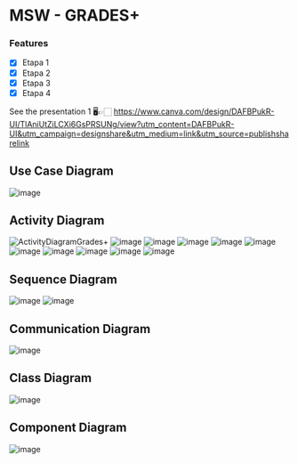 # MSW - GRADES+

### Features 

- [x] Etapa 1
- [x] Etapa 2
- [x] Etapa 3
- [x] Etapa 4

See the presentation 1
🖥👉🏻 https://www.canva.com/design/DAFBPukR-UI/TlAniUtZiLCXi6GsPRSUNg/view?utm_content=DAFBPukR-UI&utm_campaign=designshare&utm_medium=link&utm_source=publishsharelink

## Use Case Diagram
![image](https://user-images.githubusercontent.com/91732850/183306908-0c48d634-5e07-4766-91f3-17165fe3fd5d.png)


## Activity Diagram
![ActivityDiagramGrades+](https://user-images.githubusercontent.com/91732850/179424640-a7d5da6d-f481-4e67-9e86-1212c3861003.png)
![image](https://user-images.githubusercontent.com/91732850/183309335-70b2fc48-3190-41ec-bc19-a1d252e65515.png)
![image](https://user-images.githubusercontent.com/91732850/183317208-cfe10bfb-52de-4141-b280-f8da16443686.png)
![image](https://user-images.githubusercontent.com/91732850/183317216-e3526306-1166-4deb-854c-c52cd3023985.png)
![image](https://user-images.githubusercontent.com/91732850/183317253-70b3da41-c232-4b2e-9456-de3fe684621d.png)
![image](https://user-images.githubusercontent.com/91732850/183317306-6543e5f7-c8cf-443a-9272-e3c46572888e.png)
![image](https://user-images.githubusercontent.com/91732850/183317336-4e8bdd61-2438-45e1-a929-5393f250541c.png)
![image](https://user-images.githubusercontent.com/91732850/183317346-8cb4f864-91b5-416e-8e95-3ba63f1d1e77.png)
![image](https://user-images.githubusercontent.com/91732850/183317367-7af4f427-3e01-43fe-af2c-265ad9d6d7a6.png)
![image](https://user-images.githubusercontent.com/91732850/183317384-e2ed98aa-c825-4de3-a824-c37e59843a95.png)
![image](https://user-images.githubusercontent.com/91732850/183317398-5db7b0c2-bef9-4cba-92d4-b7e4aecc3a9d.png)



## Sequence Diagram 
![image](https://user-images.githubusercontent.com/91732850/183306887-8bfe256d-a916-45a1-bebd-da763814ae8b.png)
![image](https://user-images.githubusercontent.com/91732850/183306893-63daa56f-40cf-45a2-b7bb-7bec6f752200.png)


## Communication Diagram
![image](https://user-images.githubusercontent.com/91732850/183308886-69f6c4a4-9c65-4a63-a693-0db745e532b5.png)


## Class Diagram
![image](https://user-images.githubusercontent.com/91732850/183306868-7ce6c64c-4384-484a-b11b-36de79364b92.png)


## Component Diagram
![image](https://user-images.githubusercontent.com/91732850/183307420-79cc0d3a-a666-40e7-8d1d-83bc98914e1d.png)

